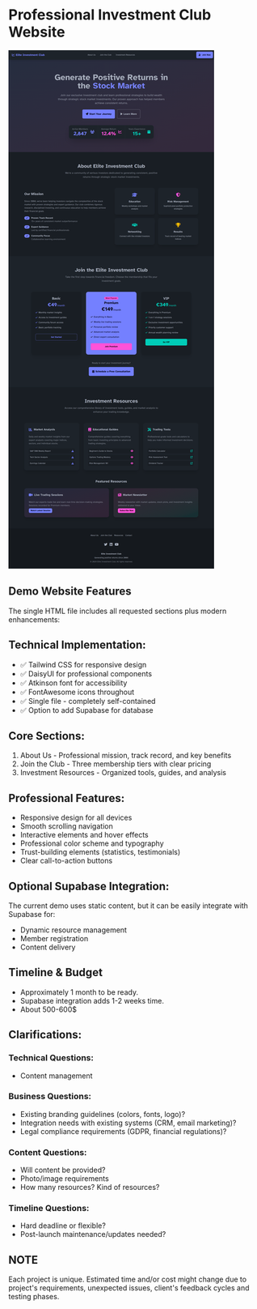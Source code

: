 # Professional Investment Club Website
![](investment-club.png)

## Demo Website Features
The single HTML file includes all requested sections plus modern enhancements:

## Technical Implementation:
- ✅ Tailwind CSS for responsive design
- ✅ DaisyUI for professional components
- ✅ Atkinson font for accessibility
- ✅ FontAwesome icons throughout
- ✅ Single file - completely self-contained
- ✅ Option to add Supabase for database

## Core Sections:
1. About Us - Professional mission, track record, and key benefits
2. Join the Club - Three membership tiers with clear pricing
3. Investment Resources - Organized tools, guides, and analysis

## Professional Features:
- Responsive design for all devices
- Smooth scrolling navigation
- Interactive elements and hover effects
- Professional color scheme and typography
- Trust-building elements (statistics, testimonials)
- Clear call-to-action buttons

## Optional Supabase Integration:
The current demo uses static content, but it can be easily integrate with Supabase for:
- Dynamic resource management
- Member registration
- Content delivery

## Timeline & Budget
- Approximately 1 month to be ready.
- Supabase integration adds 1-2 weeks time.
- About 500-600$

## Clarifications:
### Technical Questions:
- Content management

### Business Questions:
- Existing branding guidelines (colors, fonts, logo)?
- Integration needs with existing systems (CRM, email marketing)?
- Legal compliance requirements (GDPR, financial regulations)?

### Content Questions:
- Will content be provided?
- Photo/image requirements
- How many resources? Kind of resources?

### Timeline Questions:
- Hard deadline or flexible?
- Post-launch maintenance/updates needed?

## NOTE
Each project is unique. Estimated time and/or cost might change due to project's requirements, unexpected issues, client's feedback cycles and testing phases.
